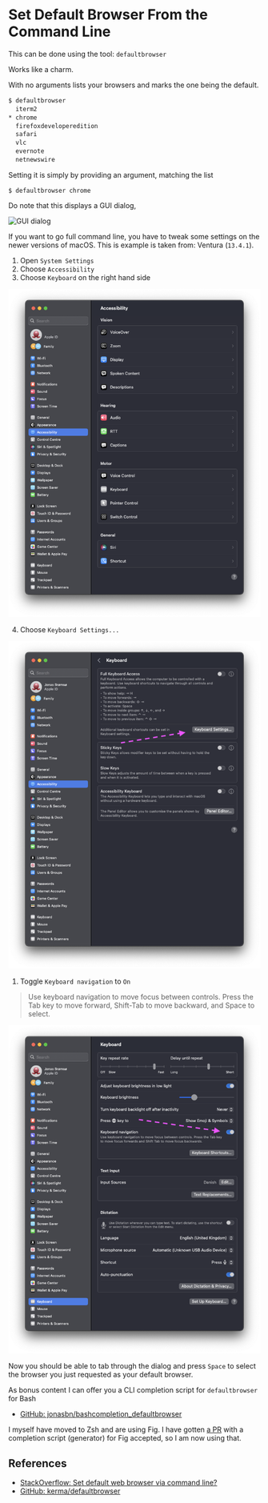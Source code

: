 # Set Default Browser From the Command Line

This can be done using the tool: `defaultbrowser`

Works like a charm.

With no arguments lists your browsers and marks the one being the default.

```bash
$ defaultbrowser
  iterm2
* chrome
  firefoxdeveloperedition
  safari
  vlc
  evernote
  netnewswire
```

Setting it is simply by providing an argument, matching the list

```
$ defaultbrowser chrome
```

Do note that this displays a GUI dialog,

![GUI dialog](defaultbrowser.png)

If you want to go full command line, you have to tweak some settings on the newer versions of macOS. This is example is taken from: Ventura (`13.4.1`).

1. Open `System Settings`
2. Choose `Accessibility`
3. Choose `Keyboard` on the right hand side

![Accessibility Settings](Settings-Accessibility.png)

4. Choose `Keyboard Settings...`

![Keyboard Settings](Keyboard.png)

1. Toggle `Keyboard navigation` to `On`

> Use keyboard navigation to move focus between controls. Press the Tab key to move forward, Shift-Tab to move backward, and Space to select.

![Window with keyboard Shortcuts](Keyboard-Settings.png)

Now you should be able to tab through the dialog and press `Space` to select the browser you just requested as your default browser.

As bonus content I can offer you a CLI completion script for `defaultbrowser` for Bash

- [GitHub: jonasbn/bashcompletion_defaultbrowser](https://github.com/jonasbn/bash_completion_defaultbrowser)

I myself have moved to Zsh and are using Fig. I have gotten [a PR](https://github.com/withfig/autocomplete/pull/1726) with a completion script (generator) for Fig accepted, so I am now using that.

## References

- [StackOverflow: Set default web browser via command line?](https://stackoverflow.com/questions/17528688/set-default-web-browser-via-command-line)
- [GitHub: kerma/defaultbrowser](https://github.com/kerma/defaultbrowser)

